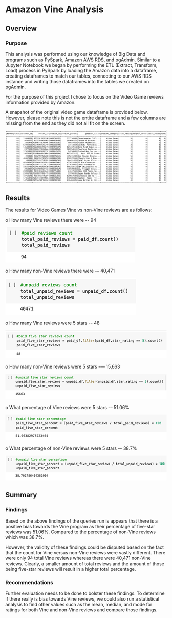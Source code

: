 # Amazon Vine Analysis
## Overview
### Purpose

This analysis was performed using our knowledge of Big Data and programs such as PySpark, Amazon AWS RDS, and pgAdmin. Similar to a Jupyter Notebook we began by performing the ETL (Extract, Transform, Load) process in PySpark by loading the Amazon data into a dataframe, creating dataframes to match our tables, connecting to our AWS RDS instance and writing those dataframes into the tables we created on pgAdmin.

For the purpose of this project I chose to focus on the Video Game reviews information provided by Amazon.

A snapshot of the original video game dataframe is provided below. However, please note this is not the entire dataframe and a few columns are missing from the end as they did not all fit on the screen.

![df.png](https://github.com/CristinaCod/Amazon_Vine_Analysis/blob/main/Resources/Screen%20Shot%202022-04-01%20at%202.52.18%20PM.png)

## Results
The results for Video Games Vine vs non-Vine reviews are as follows:

o	How many Vine reviews there were -- 94

![paid.png](https://github.com/CristinaCod/Amazon_Vine_Analysis/blob/main/Resources/Screen%20Shot%202022-04-01%20at%202.27.45%20PM.png)

o	How many non-Vine reviews there were -– 40,471

![unpaid.png](https://github.com/CristinaCod/Amazon_Vine_Analysis/blob/main/Resources/Screen%20Shot%202022-04-01%20at%202.28.53%20PM.png)

o	How many Vine reviews were 5 stars -- 48

![paid_count.png](https://github.com/CristinaCod/Amazon_Vine_Analysis/blob/main/Resources/Screen%20Shot%202022-04-01%20at%202.28.15%20PM.png)

o	How many non-Vine reviews were 5 stars -— 15,663

![unpaid_count.png](https://github.com/CristinaCod/Amazon_Vine_Analysis/blob/main/Resources/Screen%20Shot%202022-04-01%20at%202.29.11%20PM.png)

o	What percentage of Vine reviews were 5 stars -– 51.06%

![paid_five.png](https://github.com/CristinaCod/Amazon_Vine_Analysis/blob/main/Resources/Screen%20Shot%202022-04-01%20at%202.28.33%20PM.png)

o	What percentage of non-Vine reviews were 5 stars -- 38.7%

![unpaid_five.png](https://github.com/CristinaCod/Amazon_Vine_Analysis/blob/main/Resources/Screen%20Shot%202022-04-01%20at%202.29.29%20PM.png)

## Summary
### Findings
Based on the above findings of the queries run is appears that there is a positive bias towards the Vine program as their percentage of five-star reviews was 51.06%. Compared to the percentage of non-Vine reviews which was 38.7%. 

However, the validity of these findings could be disputed based on the fact that the count for Vine versus non-Vine reviews were vastly different. There were only 94 total Vine reviews whereas there were 40,471 non-Vine reviews. Clearly, a smaller amount of total reviews and the amount of those being five-star reviews will result in a higher total percentage.
### Recommendations 
Further evaluation needs to be done to bolster these findings. To determine if there really is bias towards Vine reviews, we could also run a statistical analysis to find other values such as the mean, median, and mode for ratings for both Vine and non-Vine reviews and compare those findings.

